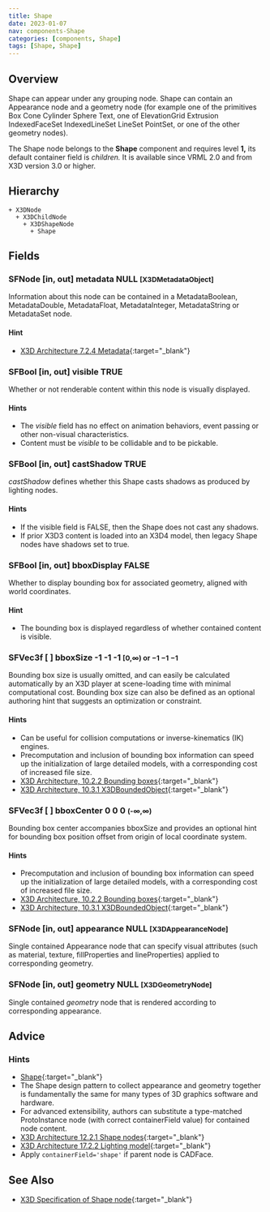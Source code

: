 ```yaml
---
title: Shape
date: 2023-01-07
nav: components-Shape
categories: [components, Shape]
tags: [Shape, Shape]
---
```

<style>
.post h3 {
  word-spacing: 0.2em;
}
</style>

## Overview

Shape can appear under any grouping node. Shape can contain an Appearance node and a geometry node (for example one of the primitives Box Cone Cylinder Sphere Text, one of ElevationGrid Extrusion IndexedFaceSet IndexedLineSet LineSet PointSet, or one of the other geometry nodes).

The Shape node belongs to the **Shape** component and requires level **1,** its default container field is *children.* It is available since VRML 2.0 and from X3D version 3.0 or higher.

## Hierarchy

```
+ X3DNode
  + X3DChildNode
    + X3DShapeNode
      + Shape
```

## Fields

### SFNode [in, out] **metadata** NULL <small>[X3DMetadataObject]</small>

Information about this node can be contained in a MetadataBoolean, MetadataDouble, MetadataFloat, MetadataInteger, MetadataString or MetadataSet node.

#### Hint

- [X3D Architecture 7.2.4 Metadata](https://www.web3d.org/specifications/X3Dv4Draft/ISO-IEC19775-1v4-IS.proof//Part01/components/core.html#Metadata){:target="_blank"}

### SFBool [in, out] **visible** TRUE

Whether or not renderable content within this node is visually displayed.

#### Hints

- The *visible* field has no effect on animation behaviors, event passing or other non-visual characteristics.
- Content must be *visible* to be collidable and to be pickable.

### SFBool [in, out] **castShadow** TRUE

*castShadow* defines whether this Shape casts shadows as produced by lighting nodes.

#### Hints

- If the visible field is FALSE, then the Shape does not cast any shadows.
- If prior X3D3 content is loaded into an X3D4 model, then legacy Shape nodes have shadows set to true.

### SFBool [in, out] **bboxDisplay** FALSE

Whether to display bounding box for associated geometry, aligned with world coordinates.

#### Hint

- The bounding box is displayed regardless of whether contained content is visible.

### SFVec3f [ ] **bboxSize** -1 -1 -1 <small>[0,∞) or −1 −1 −1</small>

Bounding box size is usually omitted, and can easily be calculated automatically by an X3D player at scene-loading time with minimal computational cost. Bounding box size can also be defined as an optional authoring hint that suggests an optimization or constraint.

#### Hints

- Can be useful for collision computations or inverse-kinematics (IK) engines.
- Precomputation and inclusion of bounding box information can speed up the initialization of large detailed models, with a corresponding cost of increased file size.
- [X3D Architecture, 10.2.2 Bounding boxes](https://www.web3d.org/specifications/X3Dv4Draft/ISO-IEC19775-1v4-IS.proof//Part01/components/grouping.html#BoundingBoxes){:target="_blank"}
- [X3D Architecture, 10.3.1 X3DBoundedObject](https://www.web3d.org/specifications/X3Dv4Draft/ISO-IEC19775-1v4-IS.proof//Part01/components/grouping.html#X3DBoundedObject){:target="_blank"}

### SFVec3f [ ] **bboxCenter** 0 0 0 <small>(-∞,∞)</small>

Bounding box center accompanies bboxSize and provides an optional hint for bounding box position offset from origin of local coordinate system.

#### Hints

- Precomputation and inclusion of bounding box information can speed up the initialization of large detailed models, with a corresponding cost of increased file size.
- [X3D Architecture, 10.2.2 Bounding boxes](https://www.web3d.org/specifications/X3Dv4Draft/ISO-IEC19775-1v4-IS.proof//Part01/components/grouping.html#BoundingBoxes){:target="_blank"}
- [X3D Architecture, 10.3.1 X3DBoundedObject](https://www.web3d.org/specifications/X3Dv4Draft/ISO-IEC19775-1v4-IS.proof//Part01/components/grouping.html#X3DBoundedObject){:target="_blank"}

### SFNode [in, out] **appearance** NULL <small>[X3DAppearanceNode]</small>

Single contained Appearance node that can specify visual attributes (such as material, texture, fillProperties and lineProperties) applied to corresponding geometry.

### SFNode [in, out] **geometry** NULL <small>[X3DGeometryNode]</small>

Single contained *geometry* node that is rendered according to corresponding appearance.

## Advice

### Hints

- [Shape](https://en.wikipedia.org/wiki/Shape){:target="_blank"}
- The Shape design pattern to collect appearance and geometry together is fundamentally the same for many types of 3D graphics software and hardware.
- For advanced extensibility, authors can substitute a type-matched ProtoInstance node (with correct containerField value) for contained node content.
- [X3D Architecture 12.2.1 Shape nodes](https://www.web3d.org/specifications/X3Dv4Draft/ISO-IEC19775-1v4-IS.proof//Part01/components/shape.html#Shapenodes){:target="_blank"}
- [X3D Architecture 17.2.2 Lighting model](https://www.web3d.org/specifications/X3Dv4Draft/ISO-IEC19775-1v4-IS.proof//Part01/components/lighting.html#Lightingmodel){:target="_blank"}
- Apply `containerField='shape'` if parent node is CADFace.

## See Also

- [X3D Specification of Shape node](https://www.web3d.org/documents/specifications/19775-1/V4.0/Part01/components/shape.html#Shape){:target="_blank"}
